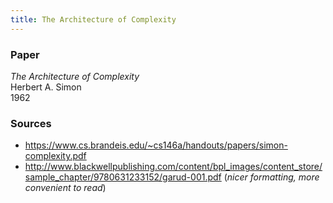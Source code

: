 ```yaml
---
title: The Architecture of Complexity
---
```


### Paper
*The Architecture of Complexity*\
Herbert A. Simon\
1962

### Sources
- <https://www.cs.brandeis.edu/~cs146a/handouts/papers/simon-complexity.pdf>
- <http://www.blackwellpublishing.com/content/bpl_images/content_store/sample_chapter/9780631233152/garud-001.pdf> (*nicer formatting, more convenient to read*)